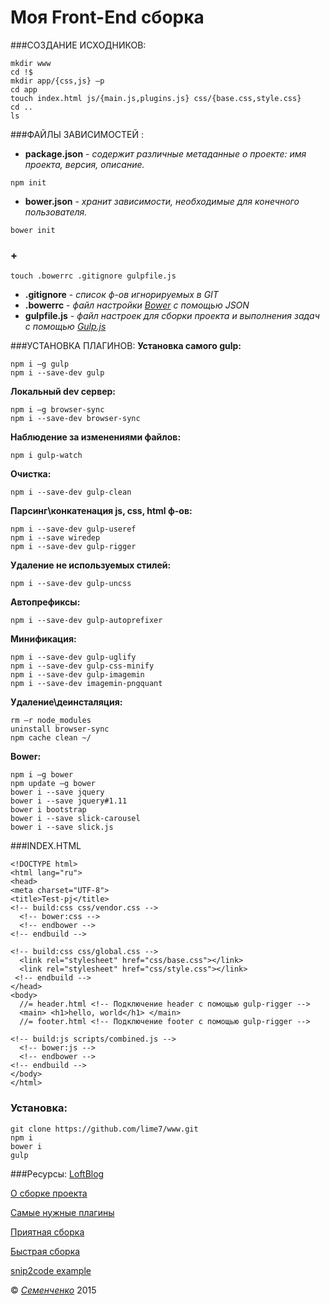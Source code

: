 # Моя Front-End сборка


###СОЗДАНИЕ ИСХОДНИКОВ:
```
mkdir www
cd !$
mkdir app/{css,js} –p
cd app
touch index.html js/{main.js,plugins.js} css/{base.css,style.css} 
cd ..
ls
```
###ФАЙЛЫ ЗАВИСИМОСТЕЙ :

- **package.json** - *содержит различные метаданные о проекте: имя проекта, версия, описание.*
```
npm init
```

- **bower.json** - *хранит зависимости, необходимые для конечного пользователя.*
```
bower init
```

### +
```
touch .bowerrc .gitignore gulpfile.js
```

- **.gitignore** - *cписок ф-ов игнорируемых в GIT*
- **.bowerrc** - *файл настройки [Bower](http://bower.io) с помощью JSON*
- **gulpfile.js** - *файл настроек для сборки проекта и выполнения задач с помощью [Gulp.js](http://gulpjs.com)*

###УСТАНОВКА ПЛАГИНОВ:
**Установка самого gulp:**
```
npm i –g gulp
npm i --save-dev gulp
```
**Локальный dev сервер:**
```
npm i –g browser-sync
npm i --save-dev browser-sync
```

**Наблюдение за изменениями файлов:**
```
npm i gulp-watch
```

**Очистка:**
```
npm i --save-dev gulp-clean
```

**Парсинг\конкатенация js, css, html ф-ов:**
```
npm i --save-dev gulp-useref
npm i --save wiredep
npm i --save-dev gulp-rigger
```


**Удаление не используемых стилей:**
```
npm i --save-dev gulp-uncss
```

**Автопрефиксы:**
```
npm i --save-dev gulp-autoprefixer
```


**Минификация:**
```
npm i --save-dev gulp-uglify
npm i --save-dev gulp-css-minify
npm i --save-dev gulp-imagemin
npm i --save-dev imagemin-pngquant
```

**Удаление\деинсталяция:**
```
rm –r node_modules
uninstall browser-sync
npm cache clean ~/
```

**Bower:**
```
npm i –g bower
npm update –g bower
bower i --save jquery
bower i --save jquery#1.11
bower i bootstrap
bower i --save slick-carousel
bower i --save slick.js
```

###INDEX.HTML
```
<!DOCTYPE html>
<html lang="ru">
<head>
<meta charset="UTF-8">
<title>Test-pj</title>
<!-- build:css css/vendor.css -->
  <!-- bower:css -->
  <!-- endbower -->
<!-- endbuild -->

<!-- build:css css/global.css -->
  <link rel="stylesheet" href="css/base.css"></link>
  <link rel="stylesheet" href="css/style.css"></link>
 <!-- endbuild -->
</head>
<body>
  //= header.html <!-- Подключение header с помощью gulp-rigger -->
  <main> <h1>hello, world</h1> </main>
  //= footer.html <!-- Подключение footer с помощью gulp-rigger -->
  
<!-- build:js scripts/combined.js -->
  <!-- bower:js -->
  <!-- endbower -->
<!-- endbuild -->
</body>
</html>
```

### Установка:
```
git clone https://github.com/lime7/www.git
npm i
bower i
gulp
```

###Ресурсы:
[LoftBlog](https://www.youtube.com/watch?v=9zwwmjGz1Vs&list=PLY4rE9dstrJwXCz1utct9b6Vub9VWQoKo)

[О сборке проекта](http://alexfedoseev.com/post/54/frontend-project-build)

[Самые нужные плагины](http://habrahabr.ru/post/252745/)

[Приятная сборка](http://habrahabr.ru/post/250569/)

[Быстрая сборка](http://habrahabr.ru/post/261467/)

[snip2code example](https://www.snip2code.com/Snippet/449281/Bullet-proff-gulpfile)






© *[Семенченко](semenchenkov.github.io)* 2015
